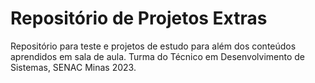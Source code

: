 # Repositório de Projetos Extras
Repositório para teste e projetos de estudo para além dos conteúdos
aprendidos em sala de aula. Turma do Técnico em Desenvolvimento de
Sistemas, SENAC Minas 2023.
